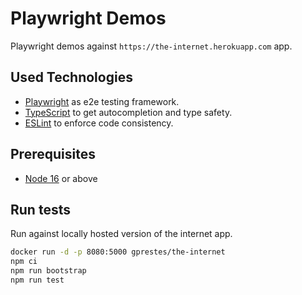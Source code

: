 # Playwright Demos

Playwright demos against `https://the-internet.herokuapp.com` app.

## Used Technologies

- [Playwright](https://www.selenium.dev) as e2e testing framework.
- [TypeScript](https://www.typescriptlang.org) to get autocompletion and type safety.
- [ESLint](https://github.com/eslint/eslint) to enforce code consistency.

## Prerequisites

- [Node 16](https://nodejs.org/en/download/) or above

## Run tests

Run against locally hosted version of the internet app.

```bash
docker run -d -p 8080:5000 gprestes/the-internet
npm ci
npm run bootstrap
npm run test
```
